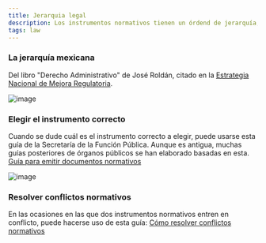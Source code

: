 ```yaml
---
title: Jerarquia legal
description: Los instrumentos normativos tienen un órdend de jerarquía, y cada uno tiene un caso de uso específico. Este documento intenta descifrar cuáles son.
tags: law
---
```


### La jerarquía mexicana

Del libro "Derecho Administrativo" de José Roldán, citado en la [Estrategia Nacional de Mejora Regulatoria](https://www.gob.mx/cms/uploads/attachment/file/490503/Estrategia_Nacional_de_Mejora_Regulatoria-Portal.pdf).

![image](https://user-images.githubusercontent.com/8941178/135938688-1d9c57c1-653f-4d0f-aac1-0b641c73ee63.png)



### Elegir el instrumento correcto

Cuando se dude cuál es el instrumento correcto a elegir, puede usarse esta guía de la Secretaría de la Función Pública. Aunque es antigua, muchas guías posteriores de órganos públicos se han elaborado basadas en esta. [Guía para emitir documentos normativos](http://www.gobernacion.gob.mx/work/models/SEGOB/Resource/148/1/images/Guia_para_emitir_documentos_normativos.pdf)

![image](https://user-images.githubusercontent.com/8941178/135119509-96708c80-2db7-4ba6-81ab-35eceedf0de1.png)


### Resolver conflictos normativos

En las ocasiones en las que dos instrumentos normativos entren en conflicto, puede hacerse uso de esta guía: [Cómo resolver conflictos normativos](http://www.contraloriadf.gob.mx/contraloria/cursos/MARCOJURIDICO/paginas/cl.php)
